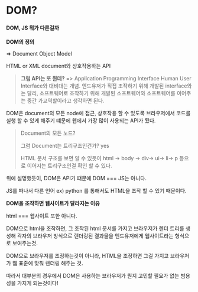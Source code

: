 <h1>DOM?</h1>

<h4><b>DOM, JS 뭐가 다른걸까</b></h4>



<b>DOM의 정의</b>

=> Document Object Model

HTML or XML document와 상호작용하는 API


><b>그럼 API는 또 뭔데?</b>
=> Application Programming Interface
> Human User Interface와 대비대는 개념. 엔드유저가 직접 조작하기 위해 개발된 interface와는 달리, 소프트웨어로 조작하기 위해 개발된 소프트웨어와 소프트웨어를 이어주는 중간 가교역할이라고 생각하면 된다.

DOM은 document의 모든 node에 접근, 상호작용 할 수 있도록 브라우저에서 코드를 실행 할 수 있게 해주기 떄문에 웹에서 가장 많이 사용되는 API가 됬다.

> Document의 모든 노드?
>
> 그럼 Document는 트리구조인건가? yes
>
> HTML 문서 구조를 보면 알 수 있듯이 html -> body -> div-> ui-> li-> p 등으로 이어지는 트리구조인걸 확인 할 수 있다.



위에 설명했듯이, DOM은 API기 떄문에 DOM === JS는 아니다.

JS를 떠나서 다른 언어 ex) python 를 통해서도 HTML을 조작 할 수 있기 때문이다.



<b>DOM을 조작하면 웹사이트가 달라지는 이유</b>

html === 웹사이트 또한 아니다.

DOM으로 html을 조작하면, 그 조작된 html 문서를 가지고 브라우저가 렌더 트리를 생성해 각자의 브라우저 방식으로 렌더링된 결과물을 엔드유저에게 웹사이트라는 형식으로 보여주는것.

DOM으로 브라우저를 조정하는것이 아니라, HTML을 조정하면 그걸 가지고 브라우저가 웹 표준에 맞춰 렌더링 해주는 것.

따라서 대부분의 경우에서 DOM은 사용하는 브라우저가 뭔지 고민할 필요가 없는 범용성을 가지게 되는것이다! 

